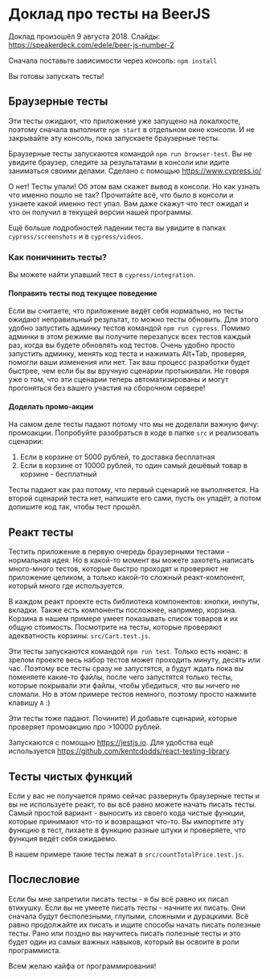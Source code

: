 # Доклад про тесты на BeerJS

Доклад произошёл 9 августа 2018. Слайды: https://speakerdeck.com/edele/beer-js-number-2

Сначала поставьте зависимости через консоль: `npm install`

Вы готовы запускать тесты!

## Браузерные тесты

Эти тесты ожидают, что приложение уже запущено на локалхосте, поэтому сначала выполните `npm start` в отдельном окне консоли. И не закрывайте эту консоль, пока запускаете браузерные тесты.

Браузерные тесты запускаются командой `npm run browser-test`. Вы не увидите браузер, следите за результатами в консоли или идите заниматься своими делами. Сделано с помощью https://www.cypress.io/

О нет! Тесты упали! Об этом вам скажет вывод в консоли. Но как узнать что именно пошло не так? Прочитайте всё, что было в консоли и узнаете какой именно тест упал. Вам даже скажут что тест ожидал и что он получил в текущей версии нашей программы.

Ещё больше подробностей падении теста вы увидите в папках `cypress/screenshots` и в `cypress/videos`.

### Как поничинить тесты?

Вы можете найти упавший тест в `cypress/integration`.

#### Поправить тесты под текущее поведение

Если вы считаете, что приложение ведёт себя нормально, но тесты ожидают неправильный результат, то можно тесты обновить. Для этого удобно запустить админку тестов командой `npm run cypress`. Помимо админки в этом режиме вы получите перезапуск всех тестов каждый раз, когда вы будете обновлять код тестов. Очень удобно просто запустить админку, менять код теста и нажимать Alt+Tab, проверяя, помогли ваши изменения или нет. Так ваш процесс разработки будет быстрее, чем если бы вы вручную сценарии протыкивали. Не говоря уже о том, что эти сценарии теперь автоматизированы и могут прогоняться без вашего участия на сборочном сервере!

#### Доделать промо-акции

На самом деле тесты падают потому что мы не доделали важную фичу: промоакции. Попробуйте разобраться в коде в папке `src` и реализовать сценарии:

1. Если в корзине от 5000 рублей, то доставка бесплатная
2. Если в корзине от 10000 рублей, то один самый дешёвый товар в корзине - бесплатный

Тесты падают как раз потому, что первый сценарий не выполняется. На второй сценарий теста нет, напишите его сами, пусть он упадёт, а потом допишите код так, чтобы тест прошёл.

## Реакт тесты

Тестить приложение в первую очередь браузерными тестами - нормальная идея. Но в какой-то момент вы можете захотеть написать много-много тестов, которые быстро проходят и проверяют не приложение целиком, а только какой-то сложный реакт-компонент, который много где используется.

В каждом реакт проекте есть библиотека компонентов: кнопки, инпуты, вкладки. Также есть компоненты посложнее, например, корзина. Корзина в нашем примере умеет показывать список товаров и их общую стоимость. Посмотрите на тесты, которые проверяют адекватность корзины: `src/Cart.test.js`.

Эти тесты запускаются командой `npm run test`. Только есть нюанс: в зрелом проекте весь набор тестов может проходить минуту, десять или час. Поэтому все тесты сразу не запустятся, а будут ждать пока вы поменяете какие-то файлы, после чего запустятся только тесты, которые покрывали эти файлы, чтобы убедиться, что вы ничего не сломали. Но в этом примере тестов немного, поэтому просто нажмите клавишу `A` :)

Эти тесты тоже падают. Почините) И добавьте сценарий, которые проверяет промоакцию про >10000 рублей.

Запускаются с помощью https://jestjs.io. Для удобства ещё используется https://github.com/kentcdodds/react-testing-library.

## Тесты чистых функций

Если у вас не получается прямо сейчас развернуть браузерные тесты и вы не используете реакт, то вы всё равно можете начать писать тесты. Самый простой вариант - выносить из своего кода чистые функции, которые принимают что-то и возвращают что-то. Вы импортите эту функцию в тест, пихаете в функцию разные штуки и проверяете, что функция ведёт себя ожидаемо.

В нашем примере такие тесты лежат в `src/countTotalPrice.test.js`.

## Послесловие

Если бы мне запретили писать тесты - я бы всё равно их писал втихушку. Если вы не умеете писать тесты - начните их писать. Они сначала будут бесполезными, глупыми, сложными и дурацкими. Всё равно продолжайте их писать и ищите способы начать писать полезные тесты. Рано или поздно вы научитесь писать полезные тесты и это будет один из самых важных навыков, который вы освоите в роли программиста.

Всем желаю кайфа от программирования!
